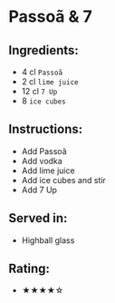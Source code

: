 # Passoã & 7

## Ingredients:
- 4 cl `Passoã`
- 2 cl `lime juice`
- 12 cl `7 Up`
- 8 `ice cubes`

## Instructions:
- Add Passoã
- Add vodka
- Add lime juice
- Add ice cubes and stir
- Add 7 Up

## Served in:
- Highball glass

## Rating:
- ★★★★☆